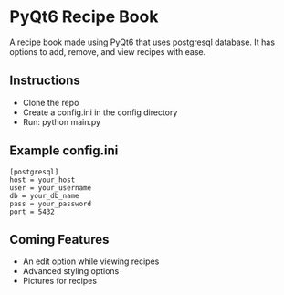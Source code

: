 # PyQt6 Recipe Book

A recipe book made using PyQt6 that uses postgresql database. It has options 
to add, remove, and view recipes with ease.

## Instructions
- Clone the repo
- Create a config.ini in the config directory
- Run: python main.py

## Example config.ini
~~~
[postgresql]
host = your_host
user = your_username
db = your_db_name
pass = your_password
port = 5432
~~~

## Coming Features
- An edit option while viewing recipes
- Advanced styling options
- Pictures for recipes

